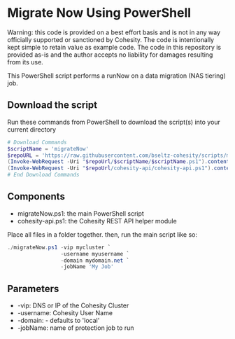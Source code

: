 # Migrate Now Using PowerShell

Warning: this code is provided on a best effort basis and is not in any way officially supported or sanctioned by Cohesity. The code is intentionally kept simple to retain value as example code. The code in this repository is provided as-is and the author accepts no liability for damages resulting from its use.

This PowerShell script performs a runNow on a data migration (NAS tiering) job.

## Download the script

Run these commands from PowerShell to download the script(s) into your current directory

```powershell
# Download Commands
$scriptName = 'migrateNow'
$repoURL = 'https://raw.githubusercontent.com/bseltz-cohesity/scripts/master/powershell'
(Invoke-WebRequest -Uri "$repoUrl/$scriptName/$scriptName.ps1").content | Out-File "$scriptName.ps1"; (Get-Content "$scriptName.ps1") | Set-Content "$scriptName.ps1"
(Invoke-WebRequest -Uri "$repoUrl/cohesity-api/cohesity-api.ps1").content | Out-File cohesity-api.ps1; (Get-Content cohesity-api.ps1) | Set-Content cohesity-api.ps1
# End Download Commands
```

## Components

* migrateNow.ps1: the main PowerShell script
* cohesity-api.ps1: the Cohesity REST API helper module

Place all files in a folder together. then, run the main script like so:

```powershell
./migrateNow.ps1 -vip mycluster `
                 -username myusername `
                 -domain mydomain.net `
                 -jobName 'My Job'
```

## Parameters

* -vip: DNS or IP of the Cohesity Cluster
* -username: Cohesity User Name
* -domain: - defaults to 'local'
* -jobName: name of protection job to run
